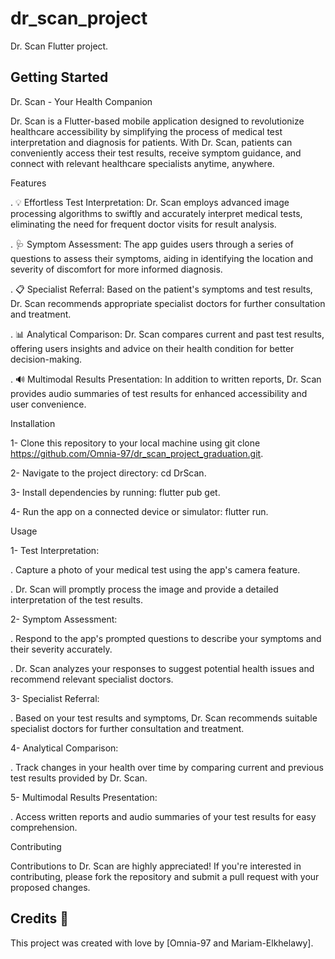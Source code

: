 # dr_scan_project

Dr. Scan Flutter project.

## Getting Started

Dr. Scan - Your Health Companion

Dr. Scan is a Flutter-based mobile application designed to revolutionize healthcare accessibility by simplifying the process of medical test interpretation and diagnosis for patients. With Dr. Scan, patients can conveniently access their test results, receive symptom guidance, and connect with relevant healthcare specialists anytime, anywhere.



Features

. 💡 Effortless Test Interpretation: Dr. Scan employs advanced image processing algorithms to swiftly and accurately interpret medical tests, eliminating the need for frequent doctor visits for result analysis.

. 🩺 Symptom Assessment: The app guides users through a series of questions to assess their symptoms, aiding in identifying the location and severity of discomfort for more informed diagnosis.

. 📋 Specialist Referral: Based on the patient's symptoms and test results, Dr. Scan recommends appropriate specialist doctors for further consultation and treatment.

. 📊 Analytical Comparison: Dr. Scan compares current and past test results, offering users insights and advice on their health condition for better decision-making.

. 🔊 Multimodal Results Presentation: In addition to written reports, Dr. Scan provides audio summaries of test results for enhanced accessibility and user convenience.


Installation

1- Clone this repository to your local machine using git clone https://github.com/Omnia-97/dr_scan_project_graduation.git.

2- Navigate to the project directory: cd DrScan.

3- Install dependencies by running: flutter pub get.

4- Run the app on a connected device or simulator: flutter run.


Usage

1- Test Interpretation:

. Capture a photo of your medical test using the app's camera feature.

. Dr. Scan will promptly process the image and provide a detailed interpretation of the test results.

2- Symptom Assessment:

. Respond to the app's prompted questions to describe your symptoms and their severity accurately.

. Dr. Scan analyzes your responses to suggest potential health issues and recommend relevant specialist doctors.

3- Specialist Referral:

. Based on your test results and symptoms, Dr. Scan recommends suitable specialist doctors for further consultation and treatment.

4- Analytical Comparison:

. Track changes in your health over time by comparing current and previous test results provided by Dr. Scan.

5- Multimodal Results Presentation:

. Access written reports and audio summaries of your test results for easy comprehension.


Contributing

Contributions to Dr. Scan are highly appreciated! If you're interested in contributing, please fork the repository and submit a pull request with your proposed changes.


## Credits 🙌

This project was created with love by [Omnia-97 and Mariam-Elkhelawy].
